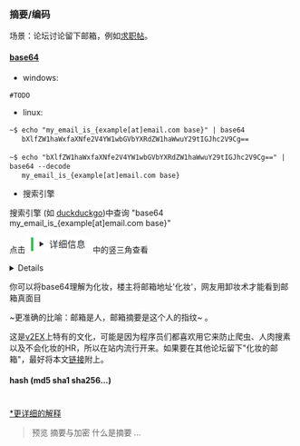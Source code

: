 ### **摘要/编码**

场景：论坛讨论留下邮箱，例如[求职帖]()。

#### [**base64**](https://www.v2ex.com/t/482716)

- windows:
```
#TODO
```

- linux:

```
~$ echo "my_email_is_{example[at]email.com base}" | base64
   bXlfZW1haWxfaXNfe2V4YW1wbGVbYXRdZW1haWwuY29tIGJhc2V9Cg==

~$ echo "bXlfZW1haWxfaXNfe2V4YW1wbGVbYXRdZW1haWwuY29tIGJhc2V9Cg==" | base64 --decode 
   my_email_is_{example[at]email.com base}
```

- 搜索引擎

搜索引擎 (如 [duckduckgo](https://www.duckduckgo.com))中查询 "base64 my_email_is_{example[at]email.com base}"  

点击 ![detail](https://github.com/expboat/sci-surf-manual/blob/master/images/part4_details_duckduckgo.png) 中的竖三角查看

<details>
  
![image](https://github.com/expboat/sci-surf-manual/blob/master/images/part4_tips_duckduckgo.png)

</details>

你可以将base64理解为化妆，楼主将邮箱地址'化妆'，网友用卸妆术才能看到邮箱真面目 

~更准确的比喻：邮箱是人，邮箱摘要是这个人的指纹~ 。

这是[v2EX](https://www.v2ex.com)上特有的文化，可能是因为程序员们都喜欢用它来防止爬虫、人肉搜素以及不会化妆的HR，所以在站内流行开来。如果要在其他论坛留下"化妆的邮箱"，最好将本文[链接](https://github.com/expboat/sci-surf-manual/blob/master/Part4/tips.md)附上。

#### hash (md5 sha1 sha256...)
#

[*更详细的解释](/Part4/tips-message-digest.md)
> 预览 摘要与加密 什么是摘要 ...
#
